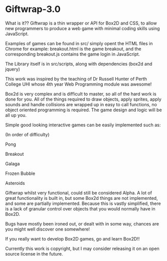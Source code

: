 # Giftwrap-3.0

What is it??
Giftwrap is a thin wrapper or API for Box2D and CSS, to allow new programmers to produce a web
game with minimal coding skills using JavaScript.

Examples of games can be found in src/ simply opent the HTML files in Chrome for example: breakout.html is the game breakout, and the corresponding breakout.js contains the game login in JavaScript.

The Library itself is in src/scripts, along with dependencies (box2d and jquery)

This work was inspired by the teaching of Dr Russell Hunter of Perth College UHI whose 4th year
Web Programming module was awesome!

Box2d is very complex and is difficult to master, so all of the hard work is done for you.
All of the things required to draw objects, apply sprites, apply sounds and handle collisions are
wrapped up in easy to call functions, no object oriented programming is required.
The game design and logic will be all up you.

Simple good looking interactive games can be easily implemented such as:

(In order of difficulty)

Pong

Breakout

Galaga

Frozen Bubble

Asteroids

Giftwrap whilst very functional, could still be considered Alpha. A lot of great functionality is built in,
but some Box2d things are not implemented, and some are partially implemented.
Because this is vastly simplified, there is a lack of granular control over objects that you would
normally have in Box2D.

Bugs have mostly been ironed out, or dealt with in some way, chances are you might well discover
one somewhere!

If you really want to develop Box2D games, go and learn Box2D!!

Currently this work is copyright, but I may consider releasing it on an open source license in the future.
